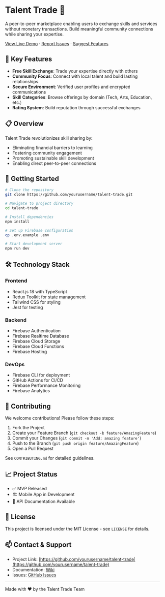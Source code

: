 # Talent Trade 🌟

A peer-to-peer marketplace enabling users to exchange skills and services without monetary transactions. Build meaningful community connections while sharing your expertise.

[View Live Demo](https://demo-link) · [Report Issues](https://issues-link) · [Suggest Features](https://feature-link)

## 🎯 Key Features

- **Free Skill Exchange**: Trade your expertise directly with others
- **Community Focus**: Connect with local talent and build lasting relationships
- **Secure Environment**: Verified user profiles and encrypted communications
- **Skill Categories**: Browse offerings by domain (Tech, Arts, Education, etc.)
- **Rating System**: Build reputation through successful exchanges

## 📋 Overview

Talent Trade revolutionizes skill sharing by:
- Eliminating financial barriers to learning
- Fostering community engagement
- Promoting sustainable skill development
- Enabling direct peer-to-peer connections

## 🚀 Getting Started

```bash
# Clone the repository
git clone https://github.com/yourusername/talent-trade.git

# Navigate to project directory
cd talent-trade

# Install dependencies
npm install

# Set up Firebase configuration
cp .env.example .env

# Start development server
npm run dev
```

## 🛠️ Technology Stack

### Frontend
- React.js 18 with TypeScript
- Redux Toolkit for state management
- Tailwind CSS for styling
- Jest for testing

### Backend
- Firebase Authentication
- Firebase Realtime Database
- Firebase Cloud Storage
- Firebase Cloud Functions
- Firebase Hosting

### DevOps
- Firebase CLI for deployment
- GitHub Actions for CI/CD
- Firebase Performance Monitoring
- Firebase Analytics

## 🤝 Contributing

We welcome contributions! Please follow these steps:

1. Fork the Project
2. Create your Feature Branch (`git checkout -b feature/AmazingFeature`)
3. Commit your Changes (`git commit -m 'Add: amazing feature'`)
4. Push to the Branch (`git push origin feature/AmazingFeature`)
5. Open a Pull Request

See `CONTRIBUTING.md` for detailed guidelines.

## 📈 Project Status

- ✅ MVP Released
- 🏗️ Mobile App in Development
- 📝 API Documentation Available

## 📝 License

This project is licensed under the MIT License - see `LICENSE` for details.

## 📫 Contact & Support

- Project Link: [https://github.com/yourusername/talent-trade](https://github.com/yourusername/talent-trade)
- Documentation: [Wiki](https://github.com/yourusername/talent-trade/wiki)
- Issues: [GitHub Issues](https://github.com/yourusername/talent-trade/issues)

---
Made with ❤️ by the Talent Trade Team
